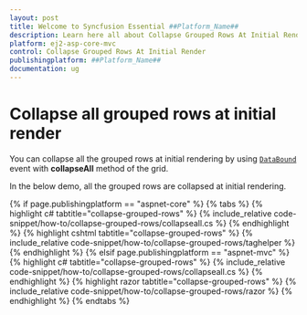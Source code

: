 ```yaml
---
layout: post
title: Welcome to Syncfusion Essential ##Platform_Name##
description: Learn here all about Collapse Grouped Rows At Initial Render of Syncfusion Essential ##Platform_Name## widgets based on HTML5 and jQuery.
platform: ej2-asp-core-mvc
control: Collapse Grouped Rows At Initial Render
publishingplatform: ##Platform_Name##
documentation: ug
---
```



# Collapse all grouped rows at initial render

You can collapse all the grouped rows at initial rendering by using [`DataBound`](https://help.syncfusion.com/cr/aspnetcore-js2/Syncfusion.EJ2.Grids.Grid.html#Syncfusion_EJ2_Grids_Grid_DataBound) event with **collapseAll** method of the grid.

In the below demo, all the grouped rows are collapsed at initial rendering.

{% if page.publishingplatform == "aspnet-core" %}
{% tabs %}
{% highlight c# tabtitle="collapse-grouped-rows" %}
{% include_relative code-snippet/how-to/collapse-grouped-rows/collapseall.cs %}
{% endhighlight %}
{% highlight cshtml tabtitle="collapse-grouped-rows" %}
{% include_relative code-snippet/how-to/collapse-grouped-rows/taghelper %}
{% endhighlight %}
{% elsif page.publishingplatform == "aspnet-mvc" %}
{% highlight c# tabtitle="collapse-grouped-rows" %}
{% include_relative code-snippet/how-to/collapse-grouped-rows/collapseall.cs %}
{% endhighlight %}
{% highlight razor tabtitle="collapse-grouped-rows" %}
{% include_relative code-snippet/how-to/collapse-grouped-rows/razor %}
{% endhighlight %}
{% endtabs %}


